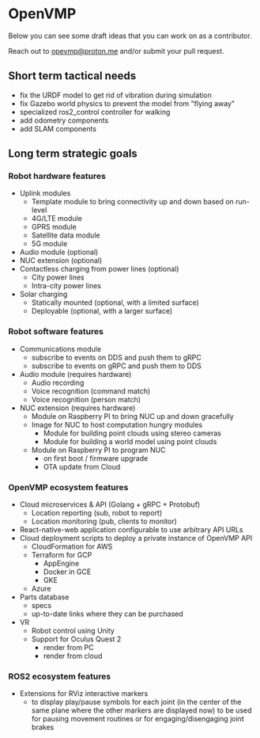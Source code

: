 # OpenVMP

Below you can see some draft ideas that you can work on as a contributor.

Reach out to opevmp@proton.me and/or submit your pull request.

## Short term tactical needs

- fix the URDF model to get rid of vibration during simulation
- fix Gazebo world physics to prevent the model from "flying away"
- specialized ros2\_control controller for walking
- add odometry components
- add SLAM components

## Long term strategic goals

### Robot hardware features

- Uplink modules
  - Template module to bring connectivity up and down based on run-level
  - 4G/LTE module
  - GPRS module
  - Satellite data module
  - 5G module
- Audio module (optional)
- NUC extension (optional)
- Contactless charging from power lines (optional)
  - City power lines
  - Intra-city power lines
- Solar charging
  - Statically mounted (optional, with a limited surface)
  - Deployable (optional, with a larger surface)

### Robot software features

- Communications module
  - subscribe to events on DDS and push them to gRPC
  - subscribe to events on gRPC and push them to DDS
- Audio module (requires hardware)
  - Audio recording
  - Voice recognition (command match)
  - Voice recognition (person match)
- NUC extension (requires hardware)
  - Module on Raspberry PI to bring NUC up and down gracefully
  - Image for NUC to host computation hungry modules
    - Module for building point clouds using stereo cameras
    - Module for building a world model using point clouds
  - Module on Raspberry PI to program NUC
    - on first boot / firmware upgrade
    - OTA update from Cloud

### OpenVMP ecosystem features

- Cloud microservices & API (Golang + gRPC + Protobuf)
  - Location reporting (sub, robot to report)
  - Location monitoring (pub, clients to monitor)
- React-native-web application configurable to use arbitrary API URLs
- Cloud deployment scripts to deploy a private instance of OpenVMP API
  - CloudFormation for AWS
  - Terraform for GCP
  	 - AppEngine
  	 - Docker in GCE
  	 - GKE
  - Azure
- Parts database
  - specs
  - up-to-date links where they can be purchased
- VR
  - Robot control using Unity
  - Support for Oculus Quest 2
    - render from PC
    - render from cloud

### ROS2 ecosystem features

- Extensions for RViz interactive markers
  - to display play/pause symbols for each joint (in the center of the same plane where the other markers are displayed now) to be used for pausing movement routines or for engaging/disengaging joint brakes

